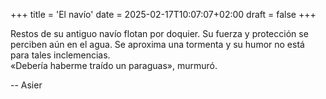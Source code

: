 +++
title = 'El navío'
date = 2025-02-17T10:07:07+02:00
draft = false
+++

Restos de su antiguo navío flotan por doquier. Su fuerza y protección se perciben aún en el agua. Se aproxima una tormenta y su humor no está para tales inclemencias.  
«Debería haberme traído un paraguas», murmuró.

--
Asier

